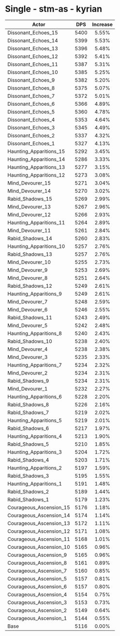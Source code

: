 # Single - stm-as - kyrian
| Actor | DPS | Increase |
|---|:---:|:---:|
|Dissonant_Echoes_15|5400|5.55%|
|Dissonant_Echoes_14|5399|5.53%|
|Dissonant_Echoes_13|5396|5.48%|
|Dissonant_Echoes_12|5392|5.41%|
|Dissonant_Echoes_11|5387|5.31%|
|Dissonant_Echoes_10|5385|5.25%|
|Dissonant_Echoes_9|5382|5.20%|
|Dissonant_Echoes_8|5375|5.07%|
|Dissonant_Echoes_7|5372|5.01%|
|Dissonant_Echoes_6|5366|4.89%|
|Dissonant_Echoes_5|5360|4.78%|
|Dissonant_Echoes_4|5353|4.64%|
|Dissonant_Echoes_3|5345|4.49%|
|Dissonant_Echoes_2|5337|4.32%|
|Dissonant_Echoes_1|5327|4.13%|
|Haunting_Apparitions_15|5292|3.45%|
|Haunting_Apparitions_14|5286|3.33%|
|Haunting_Apparitions_13|5277|3.15%|
|Haunting_Apparitions_12|5273|3.08%|
|Mind_Devourer_15|5271|3.04%|
|Mind_Devourer_14|5270|3.02%|
|Rabid_Shadows_15|5269|2.99%|
|Mind_Devourer_13|5267|2.96%|
|Mind_Devourer_12|5266|2.93%|
|Haunting_Apparitions_11|5264|2.89%|
|Mind_Devourer_11|5261|2.84%|
|Rabid_Shadows_14|5260|2.83%|
|Haunting_Apparitions_10|5257|2.76%|
|Rabid_Shadows_13|5257|2.76%|
|Mind_Devourer_10|5255|2.73%|
|Mind_Devourer_9|5253|2.69%|
|Mind_Devourer_8|5251|2.64%|
|Rabid_Shadows_12|5249|2.61%|
|Haunting_Apparitions_9|5249|2.61%|
|Mind_Devourer_7|5248|2.59%|
|Mind_Devourer_6|5246|2.55%|
|Rabid_Shadows_11|5243|2.49%|
|Mind_Devourer_5|5242|2.48%|
|Haunting_Apparitions_8|5240|2.43%|
|Rabid_Shadows_10|5238|2.40%|
|Mind_Devourer_4|5238|2.38%|
|Mind_Devourer_3|5235|2.33%|
|Haunting_Apparitions_7|5234|2.32%|
|Mind_Devourer_2|5234|2.31%|
|Rabid_Shadows_9|5234|2.31%|
|Mind_Devourer_1|5232|2.27%|
|Haunting_Apparitions_6|5228|2.20%|
|Rabid_Shadows_8|5226|2.16%|
|Rabid_Shadows_7|5219|2.02%|
|Haunting_Apparitions_5|5219|2.01%|
|Rabid_Shadows_6|5217|1.97%|
|Haunting_Apparitions_4|5213|1.90%|
|Rabid_Shadows_5|5210|1.85%|
|Haunting_Apparitions_3|5204|1.72%|
|Rabid_Shadows_4|5203|1.71%|
|Haunting_Apparitions_2|5197|1.59%|
|Rabid_Shadows_3|5195|1.55%|
|Haunting_Apparitions_1|5191|1.48%|
|Rabid_Shadows_2|5189|1.44%|
|Rabid_Shadows_1|5179|1.23%|
|Courageous_Ascension_15|5176|1.18%|
|Courageous_Ascension_14|5174|1.14%|
|Courageous_Ascension_13|5172|1.11%|
|Courageous_Ascension_12|5171|1.08%|
|Courageous_Ascension_11|5168|1.01%|
|Courageous_Ascension_10|5165|0.96%|
|Courageous_Ascension_9|5165|0.96%|
|Courageous_Ascension_8|5161|0.89%|
|Courageous_Ascension_7|5160|0.85%|
|Courageous_Ascension_5|5157|0.81%|
|Courageous_Ascension_6|5157|0.80%|
|Courageous_Ascension_4|5154|0.75%|
|Courageous_Ascension_3|5153|0.73%|
|Courageous_Ascension_2|5149|0.64%|
|Courageous_Ascension_1|5144|0.55%|
|Base|5116|0.00%|
